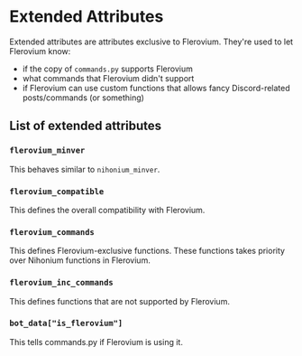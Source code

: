 # Extended Attributes
Extended attributes are attributes exclusive to Flerovium. They're used to let Flerovium know:
* if the copy of ```commands.py``` supports Flerovium
* what commands that Flerovium didn't support
* if Flerovium can use custom functions that allows fancy Discord-related posts/commands (or something)
## List of extended attributes
### ```flerovium_minver```
This behaves similar to ```nihonium_minver```.
### ```flerovium_compatible```
This defines the overall compatibility with Flerovium.
### ```flerovium_commands```
This defines Flerovium-exclusive functions. These functions takes priority over Nihonium functions in Flerovium.
### ```flerovium_inc_commands```
This defines functions that are not supported by Flerovium.
### ```bot_data["is_flerovium"]```
This tells commands.py if Flerovium is using it. 
